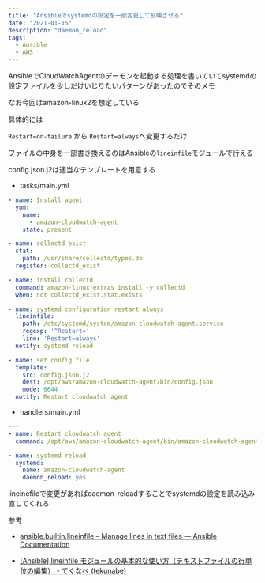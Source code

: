 ```yaml
---
title: "Ansibleでsystemdの設定を一部変更して反映させる"
date: "2021-01-15"
description: "daemon_reload"
tags:
  - Ansible
  - AWS
---
```


AnsibleでCloudWatchAgentのデーモンを起動する処理を書いていてsystemdの設定ファイルを少しだけいじりたいパターンがあったのでそのメモ

なお今回はamazon-linux2を想定している

具体的には

`Restart=on-failure` から `Restart=always`へ変更するだけ

ファイルの中身を一部書き換えるのはAnsibleの`lineinfile`モジュールで行える

config.json.j2は適当なテンプレートを用意する

- tasks/main.yml

```yaml
- name: Install agent
  yum:
    name:
      - amazon-cloudwatch-agent
    state: present

- name: collectd exist
  stat:
    path: /usr/share/collectd/types.db
  register: collectd_exist

- name: install collectd
  command: amazon-linux-extras install -y collectd
  when: not collectd_exist.stat.exists

- name: systemd configuration restart always
  lineinfile:
    path: /etc/systemd/system/amazon-cloudwatch-agent.service
    regexp: '^Restart='
    line: 'Restart=always'
  notify: systemd reload

- name: set config file
  template:
    src: config.json.j2
    dest: /opt/aws/amazon-cloudwatch-agent/bin/config.json
    mode: 0644
  notify: Restart cloudwatch agent
```

- handlers/main.yml

```yaml
---
- name: Restart cloudwatch agent
  command: /opt/aws/amazon-cloudwatch-agent/bin/amazon-cloudwatch-agent-ctl -a fetch-config -m ec2 -s -c file:/opt/aws/amazon-cloudwatch-agent/bin/config.json

- name: systemd reload
  systemd:
    name: amazon-cloudwatch-agent
    daemon_reload: yes
```

lineinefileで変更があればdaemon-reloadすることでsystemdの設定を読み込み直してくれる

参考

- [ansible.builtin.lineinfile – Manage lines in text files — Ansible Documentation](https://docs.ansible.com/ansible/latest/collections/ansible/builtin/lineinfile_module.html)

- [[Ansible] lineinfile モジュールの基本的な使い方（テキストファイルの行単位の編集） - てくなべ (tekunabe)](https://tekunabe.hatenablog.jp/entry/2019/02/24/ansible_lineinfile_intro)